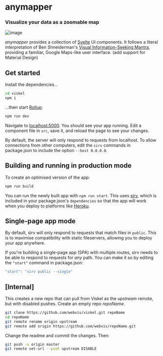 # anymapper
### Visualize your data as a zoomable map

![image](https://user-images.githubusercontent.com/1604569/151156504-2adf9e9a-cfe9-4211-a243-9af2278c1603.png)

*anymapper* provides a collection of [Svelte](https://svelte.dev/) UI components. It follows a literal interpretation of Ben Shneiderman's [Visual Information-Seeking Mantra](https://infovis-wiki.net/wiki/Visual_Information-Seeking_Mantra), providing a familiar, Google Maps-like user interface. (add support for Material Design)

## Get started

Install the dependencies...

```bash
cd viskel
npm i
```

...then start [Rollup](https://rollupjs.org):

```bash
npm run dev
```

Navigate to [localhost:5000](http://localhost:5000). You should see your app running. Edit a component file in `src`, save it, and reload the page to see your changes.

By default, the server will only respond to requests from localhost. To allow connections from other computers, edit the `sirv` commands in package.json to include the option `--host 0.0.0.0`.


## Building and running in production mode

To create an optimised version of the app:

```bash
npm run build
```

You can run the newly built app with `npm run start`. This uses [sirv](https://github.com/lukeed/sirv), which is included in your package.json's `dependencies` so that the app will work when you deploy to platforms like [Heroku](https://heroku.com).


## Single-page app mode

By default, sirv will only respond to requests that match files in `public`. This is to maximise compatibility with static fileservers, allowing you to deploy your app anywhere.

If you're building a single-page app (SPA) with multiple routes, sirv needs to be able to respond to requests for *any* path. You can make it so by editing the `"start"` command in package.json:

```js
"start": "sirv public --single"
```

## [Internal]
This creates a new repo that can pull from Viskel as the *upstream* remote, but with disabled pushes.
Create an empty repo *repoName*.

```bash
git clone https://github.com/webvis/viskel.git repoName
cd repoName
git remote rename origin upstream
git remote add origin https://github.com/webvis/repoName.git
```

Change the readme and commit the changes. Then:

```bash
git push -u origin master
git remote set-url --push upstream DISABLE
```
